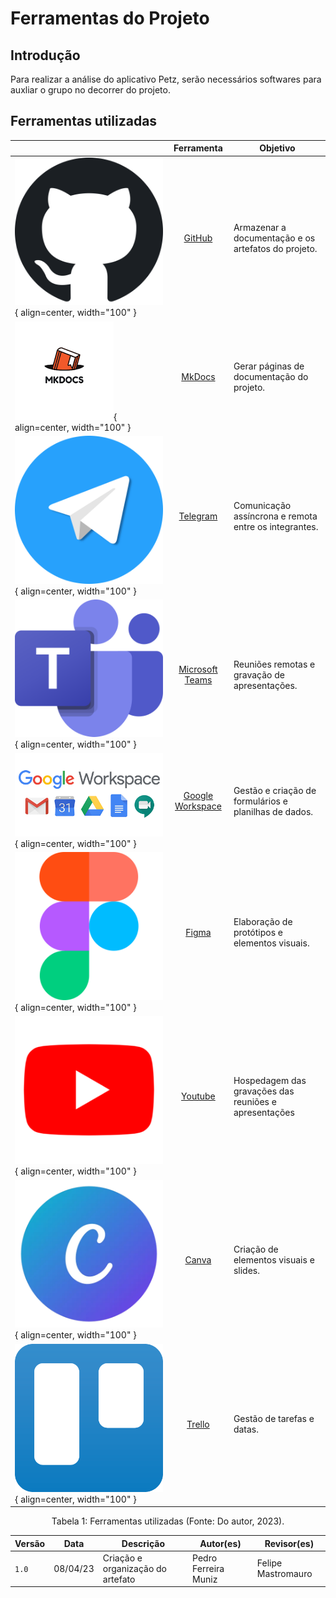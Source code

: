 # Ferramentas do Projeto

## Introdução

Para realizar a análise do aplicativo Petz, serão necessários softwares para auxliar o grupo no decorrer do projeto.

## Ferramentas utilizadas

|           | Ferramenta | Objetivo |
| --------- | :--------: | -------- |
| ![Ícone GitHub](../assets/ferramentas/github.png){ align=center, width="100" } | [GitHub](https://www.github.com) | Armazenar a documentação e os artefatos do projeto. |
| ![Ícone MkDocs](../assets/ferramentas/mkdocs.png){ align=center, width="100" } | [MkDocs](https://www.mkdocs.org) | Gerar páginas de documentação do projeto. |
| ![Ícone Telegram](../assets/ferramentas/telegram.png){ align=center, width="100" } | [Telegram](https://web.telegram.org/) | Comunicação assíncrona e remota entre os integrantes. |
| ![Ícone Microsoft Teams](../assets/ferramentas/teams.png){ align=center, width="100" } | [Microsoft Teams](https://www.microsoft.com/pt-br/microsoft-365/microsoft-teams/free) | Reuniões remotas e gravação de apresentações. |
| ![Ícone Google Workspace](../assets/ferramentas/workspace.png){ align=center, width="100" } | [Google Workspace](https://workspace.google.com/intl/pt-BR/) | Gestão e criação de formulários e planilhas de dados. |
| ![Ícone Figma](../assets/ferramentas/figma.png){ align=center, width="100" } | [Figma](https://www.figma.com) | Elaboração de protótipos e elementos visuais. |
| ![Ícone Youtube](../assets/ferramentas/youtube.png){ align=center, width="100" } | [Youtube](https://www.youtube.com) | Hospedagem das gravações das reuniões e apresentações |
| ![Ícone Canva](../assets/ferramentas/canva.png){ align=center, width="100" } | [Canva](https://www.canva.com) | Criação de elementos visuais e slides. |
| ![Ícone Trello](../assets/ferramentas/trello.png){ align=center, width="100" } | [Trello](https://www.trello.com) | Gestão de tarefas e datas. |

<div style="text-align: center">
<p> Tabela 1: Ferramentas utilizadas (Fonte: Do autor, 2023).</p>
</div>

|  Versão  |   Data   |                      Descrição                      |    Autor(es)   |  Revisor(es)  |
| -------- | -------- | --------------------------------------------------- | -------------- | ------------- |
|  `1.0`   | 08/04/23 | Criação e organização do artefato | Pedro Ferreira Muniz | Felipe Mastromauro |